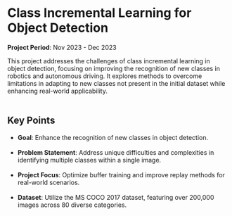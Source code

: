 # Class Incremental Learning for Object Detection
**Project Period**: Nov 2023 - Dec 2023

This project addresses the challenges of class incremental learning in object detection, focusing on improving the recognition of new classes in robotics and autonomous driving. It explores methods to overcome limitations in adapting to new classes not present in the initial dataset while enhancing real-world applicability.<br><br>

## Key Points

- **Goal**: Enhance the recognition of new classes in object detection.<br><br>
- **Problem Statement**: Address unique difficulties and complexities in identifying multiple classes within a single image.<br><br>
- **Project Focus**: Optimize buffer training and improve replay methods for real-world scenarios.<br><br>
- **Dataset**: Utilize the MS COCO 2017 dataset, featuring over 200,000 images across 80 diverse categories.<br><br>